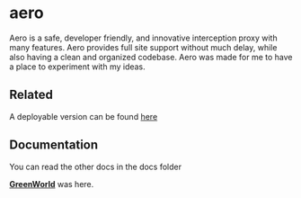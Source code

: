 # aero

Aero is a safe, developer friendly, and innovative interception proxy with many features. Aero provides full site support without much delay, while also having a clean and organized codebase. Aero was made for me to have a place to experiment with my ideas.

## Related

A deployable version can be found [here](https://github.com/ProxyHaven/aero-deploy)

## Documentation

You can read the other docs in the docs folder



[**GreenWorld**](https://open.spotify.com/artist/6FfKVTMyYBQUQrG0zV3MNx?si=kTZafVgJTguTseax7DaYRA) was here. 
